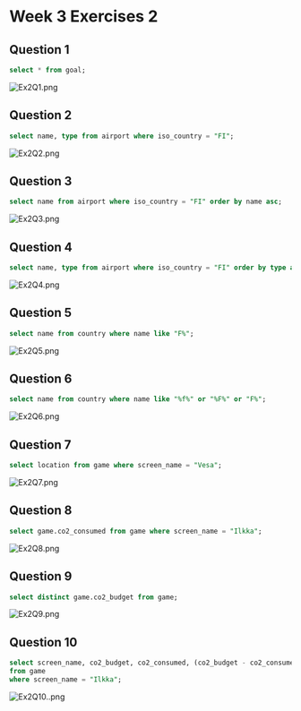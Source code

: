 # Week 3 Exercises 2

## Question 1
```sql
select * from goal;
```
![Ex2Q1.png](pictures/Ex2Q1.png)

## Question 2
```sql
select name, type from airport where iso_country = "FI";
```
![Ex2Q2.png](pictures/Ex2Q2.png)

## Question 3
```sql
select name from airport where iso_country = "FI" order by name asc;
```
![Ex2Q3.png](pictures/Ex2Q3.png)

## Question 4
```sql
select name, type from airport where iso_country = "FI" order by type asc, name asc;
```
![Ex2Q4.png](pictures/Ex2Q4.png)

## Question 5
```sql
select name from country where name like "F%";
```
![Ex2Q5.png](pictures/Ex2Q5.png)

## Question 6
```sql
select name from country where name like "%f%" or "%F%" or "F%";
```
![Ex2Q6.png](pictures/Ex2Q6.png)

## Question 7
```sql
select location from game where screen_name = "Vesa";
```
![Ex2Q7.png](pictures/Ex2Q7.png)

## Question 8 
```sql
select game.co2_consumed from game where screen_name = "Ilkka";
```
![Ex2Q8.png](pictures/Ex2Q8.png)

## Question 9 
```sql
select distinct game.co2_budget from game;
```
![Ex2Q9.png](pictures/Ex2Q9.png)

## Question 10
```sql
select screen_name, co2_budget, co2_consumed, (co2_budget - co2_consumed) as co2_left 
from game 
where screen_name = "Ilkka";
```
![Ex2Q10..png](pictures/Ex2Q10.png)